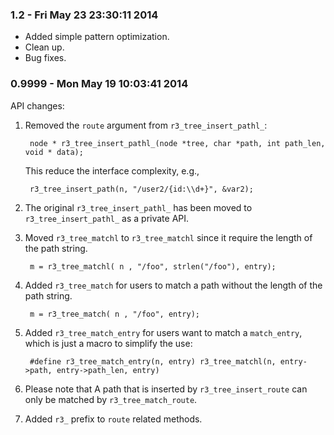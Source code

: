 ### 1.2    - Fri May 23 23:30:11 2014

- Added simple pattern optimization.
- Clean up.
- Bug fixes.

### 0.9999 - Mon May 19 10:03:41 2014

API changes:

1. Removed the `route` argument from `r3_tree_insert_pathl_`:

        node * r3_tree_insert_pathl_(node *tree, char *path, int path_len, void * data);

    This reduce the interface complexity, e.g.,

        r3_tree_insert_path(n, "/user2/{id:\\d+}", &var2);

2. The original `r3_tree_insert_pathl_` has been moved to `r3_tree_insert_pathl_` as a private API.

3. Moved `r3_tree_matchl` to `r3_tree_matchl` since it require the length of the path string.

        m = r3_tree_matchl( n , "/foo", strlen("/foo"), entry);

4. Added `r3_tree_match` for users to match a path without the length of the path string.

        m = r3_tree_match( n , "/foo", entry);

5. Added `r3_tree_match_entry` for users want to match a `match_entry`, which is just a macro to simplify the use:


        #define r3_tree_match_entry(n, entry) r3_tree_matchl(n, entry->path, entry->path_len, entry)


6. Please note that A path that is inserted by `r3_tree_insert_route` can only be matched by `r3_tree_match_route`.

7. Added `r3_` prefix to `route` related methods.


